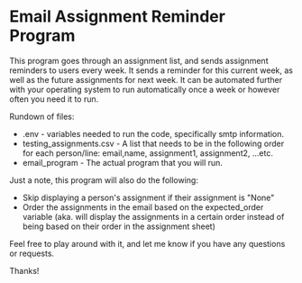 # Email Assignment Reminder Program

This program goes through an assignment list, and sends assignment reminders to users every week. It sends a reminder for this current week, as well as the future assignments for next week. It can be automated further with your operating system to run automatically once a week or however often you need it to run.

Rundown of files:
 - .env - variables needed to run the code, specifically smtp information.
 - testing_assignments.csv - A list that needs to be in the following order for each person/line: email,name, assignment1, assignment2, ...etc.
 - email_program - The actual program that you will run.

Just a note, this program will also do the following:
 - Skip displaying a person's assignment if their assignment is "None"
 - Order the assignments in the email based on the expected_order variable (aka. will display the assignments in a certain order instead of being based on their order in the assignment sheet)

Feel free to play around with it, and let me know if you have any questions or requests.

Thanks!
